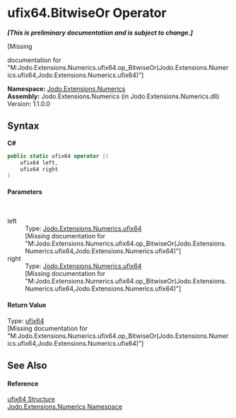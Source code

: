 # ufix64.BitwiseOr Operator 
 _**\[This is preliminary documentation and is subject to change.\]**_

\[Missing <summary> documentation for "M:Jodo.Extensions.Numerics.ufix64.op_BitwiseOr(Jodo.Extensions.Numerics.ufix64,Jodo.Extensions.Numerics.ufix64)"\]

**Namespace:**&nbsp;<a href="N_Jodo_Extensions_Numerics">Jodo.Extensions.Numerics</a><br />**Assembly:**&nbsp;Jodo.Extensions.Numerics (in Jodo.Extensions.Numerics.dll) Version: 1.1.0.0

## Syntax

**C#**<br />
``` C#
public static ufix64 operator |(
	ufix64 left,
	ufix64 right
)
```


#### Parameters
&nbsp;<dl><dt>left</dt><dd>Type: <a href="T_Jodo_Extensions_Numerics_ufix64">Jodo.Extensions.Numerics.ufix64</a><br />\[Missing <param name="left"/> documentation for "M:Jodo.Extensions.Numerics.ufix64.op_BitwiseOr(Jodo.Extensions.Numerics.ufix64,Jodo.Extensions.Numerics.ufix64)"\]</dd><dt>right</dt><dd>Type: <a href="T_Jodo_Extensions_Numerics_ufix64">Jodo.Extensions.Numerics.ufix64</a><br />\[Missing <param name="right"/> documentation for "M:Jodo.Extensions.Numerics.ufix64.op_BitwiseOr(Jodo.Extensions.Numerics.ufix64,Jodo.Extensions.Numerics.ufix64)"\]</dd></dl>

#### Return Value
Type: <a href="T_Jodo_Extensions_Numerics_ufix64">ufix64</a><br />\[Missing <returns> documentation for "M:Jodo.Extensions.Numerics.ufix64.op_BitwiseOr(Jodo.Extensions.Numerics.ufix64,Jodo.Extensions.Numerics.ufix64)"\]

## See Also


#### Reference
<a href="T_Jodo_Extensions_Numerics_ufix64">ufix64 Structure</a><br /><a href="N_Jodo_Extensions_Numerics">Jodo.Extensions.Numerics Namespace</a><br />